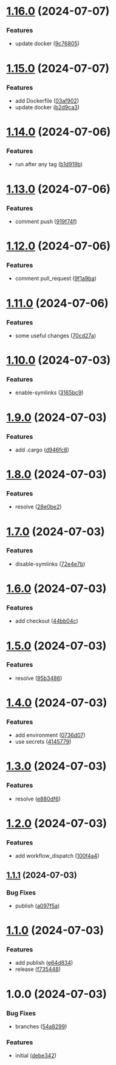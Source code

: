 # [1.16.0](https://github.com/47vigen/docker-tauri-windows/compare/v1.15.0...v1.16.0) (2024-07-07)


### Features

* update docker ([9c76805](https://github.com/47vigen/docker-tauri-windows/commit/9c76805a3c1d96c820c2ba42523342caced2b470))

# [1.15.0](https://github.com/47vigen/docker-tauri-windows/compare/v1.14.0...v1.15.0) (2024-07-07)


### Features

* add Dockerfile ([03af902](https://github.com/47vigen/docker-tauri-windows/commit/03af90271f39414d0902d791385df8e35e103231))
* update docker ([b2d9ca3](https://github.com/47vigen/docker-tauri-windows/commit/b2d9ca34a5eb898f55f339343392ca8f86a38762))

# [1.14.0](https://github.com/47vigen/docker-tauri-windows/compare/v1.13.0...v1.14.0) (2024-07-06)


### Features

* run after any tag ([b1d919b](https://github.com/47vigen/docker-tauri-windows/commit/b1d919b809f162ead71647b8afb35f6c6224492a))

# [1.13.0](https://github.com/47vigen/docker-tauri-windows/compare/v1.12.0...v1.13.0) (2024-07-06)


### Features

* comment push ([919f74f](https://github.com/47vigen/docker-tauri-windows/commit/919f74f3938222ae58c0a67b3d5ff68a1b6cc65f))

# [1.12.0](https://github.com/47vigen/docker-tauri-windows/compare/v1.11.0...v1.12.0) (2024-07-06)


### Features

* comment pull_request ([9f1a9ba](https://github.com/47vigen/docker-tauri-windows/commit/9f1a9badc0239382d3b86a6af7625c32e099b2b2))

# [1.11.0](https://github.com/47vigen/docker-tauri-windows/compare/v1.10.0...v1.11.0) (2024-07-06)


### Features

* some useful changes ([70cd27a](https://github.com/47vigen/docker-tauri-windows/commit/70cd27ab5265bff4e57a5652f5f2db3b1e1e624d))

# [1.10.0](https://github.com/47vigen/docker-tauri-windows/compare/v1.9.0...v1.10.0) (2024-07-03)


### Features

* enable-symlinks ([3165bc9](https://github.com/47vigen/docker-tauri-windows/commit/3165bc96e1f7dc6c773b9ada3d6aa00127e6ddfa))

# [1.9.0](https://github.com/47vigen/docker-tauri-windows/compare/v1.8.0...v1.9.0) (2024-07-03)


### Features

* add .cargo ([d946fc8](https://github.com/47vigen/docker-tauri-windows/commit/d946fc8d127c329cafcb6c44e8d3f291daa1f981))

# [1.8.0](https://github.com/47vigen/docker-tauri-windows/compare/v1.7.0...v1.8.0) (2024-07-03)


### Features

* resolve ([28e0be2](https://github.com/47vigen/docker-tauri-windows/commit/28e0be2b266dfc0c0adffd8ab8a8685e25dc7bf6))

# [1.7.0](https://github.com/47vigen/docker-tauri-windows/compare/v1.6.0...v1.7.0) (2024-07-03)


### Features

* disable-symlinks ([72e4e7b](https://github.com/47vigen/docker-tauri-windows/commit/72e4e7ba18254dba6a9ef7f8d4bf0203f58bce85))

# [1.6.0](https://github.com/47vigen/docker-tauri-windows/compare/v1.5.0...v1.6.0) (2024-07-03)


### Features

* add checkout ([44bb04c](https://github.com/47vigen/docker-tauri-windows/commit/44bb04cb913398cd8fd7799202abe662bc3806eb))

# [1.5.0](https://github.com/47vigen/docker-tauri-windows/compare/v1.4.0...v1.5.0) (2024-07-03)


### Features

* resolve ([95b3486](https://github.com/47vigen/docker-tauri-windows/commit/95b34867eb6bf7482bf5f58ec068e9377d53f6ff))

# [1.4.0](https://github.com/47vigen/docker-tauri-windows/compare/v1.3.0...v1.4.0) (2024-07-03)


### Features

* add environment ([0736d07](https://github.com/47vigen/docker-tauri-windows/commit/0736d07818d0edf58fcd33cf5c7d4331193a5326))
* use secrets ([4145779](https://github.com/47vigen/docker-tauri-windows/commit/414577958b802a391434e15edc21ba40144f7d03))

# [1.3.0](https://github.com/47vigen/docker-tauri-windows/compare/v1.2.0...v1.3.0) (2024-07-03)


### Features

* resolve ([e880df6](https://github.com/47vigen/docker-tauri-windows/commit/e880df69d584860222e1ecb226c0ecd3bb29dc73))

# [1.2.0](https://github.com/47vigen/docker-tauri-windows/compare/v1.1.1...v1.2.0) (2024-07-03)


### Features

* add workflow_dispatch ([100f4a4](https://github.com/47vigen/docker-tauri-windows/commit/100f4a475e110af6ae358a0509d4eebfedd88f10))

## [1.1.1](https://github.com/47vigen/docker-tauri-windows/compare/v1.1.0...v1.1.1) (2024-07-03)


### Bug Fixes

* publish ([a097f5a](https://github.com/47vigen/docker-tauri-windows/commit/a097f5af08240d2ea873a7f992143efb0f489061))

# [1.1.0](https://github.com/47vigen/docker-tauri-windows/compare/v1.0.0...v1.1.0) (2024-07-03)


### Features

* add publish ([e64d834](https://github.com/47vigen/docker-tauri-windows/commit/e64d834139608668273763339544d2c2e0061a79))
* release ([f735448](https://github.com/47vigen/docker-tauri-windows/commit/f735448931cd4a0cc427b35af9cf5f885b45500c))

# 1.0.0 (2024-07-03)


### Bug Fixes

* branches ([54a8299](https://github.com/47vigen/docker-tauri-windows/commit/54a829900cff2907f38a9f7b195c1d6f8b6f7d12))


### Features

* initial ([debe342](https://github.com/47vigen/docker-tauri-windows/commit/debe3425ec0e91b99c6ec46563fe8112e3a2d6e9))
